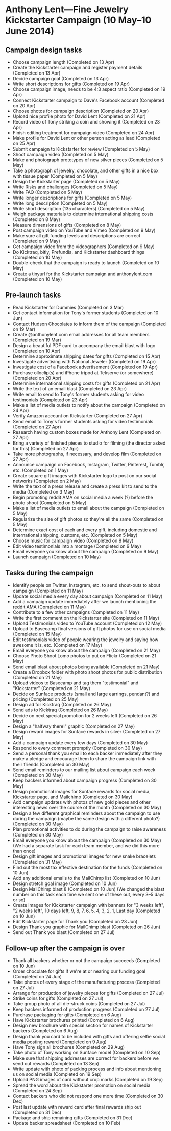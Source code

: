 # Anthony Lent—Fine Jewelry Kickstarter Campaign (10 May–10 June 2014)

## Campaign design tasks

- Choose campaign length (Completed on 13 Apr)
- Create the Kickstarter campaign and register payment details (Completed on 13 Apr)
- Decide campaign goal (Completed on 13 Apr)
- Write short descriptions for gifts (Completed on 19 Apr)
- Choose campaign image, needs to be 4:3 aspect ratio (Completed on 19 Apr)
- Connect Kickstarter campaign to Dave's Facebook account (Completed on 20 Apr)
- Choose photos for campaign description (Completed on 20 Apr)
- Upload nice profile photo for David Lent (Completed on 21 Apr)
- Record video of Tony striking a coin and showing it (Completed on 23 Apr)
- Finish editing treatment for campaign video (Completed on 24 Apr)
- Make profile for David Lent or other person acting as lead (Completed on 25 Apr)
- Submit campaign to Kickstarter for review (Completed on 5 May)
- Shoot campaign video (Completed on 5 May)
- Make and photograph prototypes of new silver pieces (Completed on 5 May)
- Take a photograph of jewelry, chocolate, and other gifts in a nice box with tissue paper (Completed on 5 May)
- Design the Kickstarter page (Completed on 5 May)
- Write Risks and challenges (Completed on 5 May)
- Write FAQ (Completed on 5 May)
- Write longer descriptions for gifts (Completed on 5 May)
- Write long description (Completed on 5 May)
- Write short description (135 characters) (Completed on 5 May)
- Weigh package materials to determine international shipping costs (Completed on 8 May)
- Measure dimensions of gifts (Completed on 8 May)
- Post campaign video on YouTube and Vimeo (Completed on 9 May)
- Make sure all gift funding levels and descriptions are correct (Completed on 9 May)
- Get campaign video from the videographers (Completed on 9 May)
- Do Kicktraq, bitly, Prefundia, and Kickstarter dashboard things (Completed on 10 May)
- Double-check that the campaign is ready to launch (Completed on 10 May)
- Create a tinyurl for the Kickstarter campaign and anthonylent.com (Completed on 10 May)

## Pre-launch tasks

- Read Kickstarter for Dummies (Completed on 3 Mar)
- Get contact information for Tony's former students (Completed on 10 Jun)
- Contact Hudson Chocolates to inform them of the campaign (Completed on 19 Mar)
- Create @anthonylent.com email addresses for all team members (Completed on 19 Mar)
- Design a beautiful PDF card to accompany the email blast with logo (Completed on 10 Apr)
- Determine approximate shipping dates for gifts (Completed on 15 Apr)
- Investigate advertising with National Jeweler (Completed on 19 Apr)
- Investigate cost of a Facebook advertisement (Completed on 19 Apr)
- Purchase olloclip(s) and iPhone tripod at Tekserve (or somewhere) (Completed on 20 Apr)
- Determine international shipping costs for gifts (Completed on 21 Apr)
- Write the text of an email blast (Completed on 23 Apr)
- Write email to send to Tony's former students asking for video testimonials (Completed on 23 Apr)
- Make a list of media outlets to notify about the campaign (Completed on 24 Apr)
- Verify Amazon account on Kickstarter (Completed on 27 Apr)
- Send email to Tony's former students asking for video testimonials (Completed on 27 Apr)
- Research having custom boxes made for Anthony Lent (Completed on 27 Apr)
- Bring a variety of finished pieces to studio for filming (the director asked for this) (Completed on 27 Apr)
- Take more photographs, if necessary, and develop film (Completed on 27 Apr)
- Announce campaign on Facebook, Instagram, Twitter, Pinterest, Tumblr, etc. (Completed on 1 May)
- Create square gift images with Kickstarter logo to post on our social networks (Completed on 2 May)
- Write the text of a press release and create a press kit to send to the media (Completed on 3 May)
- Begin promoting reddit AMA on social media a week (?) before the photo shoot (Completed on 5 May)
- Make a list of media outlets to email about the campaign (Completed on 5 May)
- Regularize the size of gift photos so they're all the same (Completed on 5 May)
- Determine exact cost of each and every gift, including domestic and international shipping, customs, etc. (Completed on 5 May)
- Choose music for campaign video (Completed on 8 May)
- Edit video testimonials into a montage (Completed on 9 May)
- Email everyone you know about the campaign (Completed on 9 May)
- Launch campaign (Completed on 10 May)

## Tasks during the campaign

- Identify people on Twitter, Instagram, etc. to send shout-outs to about campaign (Completed on 11 May)
- Update social media every day about campaign (Completed on 11 May)
- Add a campaign update immediately after we launch mentioning the reddit AMA (Completed on 11 May)
- Contribute to a few other campaigns (Completed on 11 May)
- Write the first comment on the Kickstarter site (Completed on 11 May)
- Upload Testimonials video to YouTube account (Completed on 12 May)
- Upload to Basecamp final versions of gift photos for use on social media (Completed on 15 May)
- Edit testimonials video of people wearing the jewelry and saying how awesome it is, etc. (Completed on 17 May)
- Email everyone you know about the campaign (Completed on 21 May)
- Choose Photo Shoot Lomo photos to put on Flickr (Completed on 21 May)
- Send email blast about photos being available (Completed on 21 May)
- Create a Dropbox folder with photo shoot photos for public distribution (Completed on 21 May)
- Upload videos to Basecamp and tag them "testimonial" and "Kickstarter" (Completed on 21 May)
- Decide on Sunface products (small and large earrings, pendant?) and pricing (Completed on 25 May)
- Design ad for Kicktraq (Completed on 26 May)
- Send ads to Kicktraq (Completed on 26 May)
- Decide on next special promotion for 2 weeks left (Completed on 26 May)
- Design a "halfway there!" graphic (Completed on 27 May)
- Design reward images for Sunface rewards in silver (Completed on 27 May)
- Add a campaign update every few days (Completed on 30 May)
- Respond to every comment promptly (Completed on 30 May)
- Send a personal thank you email to each backer immediately after they make a pledge and encourage them to share the campaign link with their friends (Completed on 30 May)
- Send email reminders to our mailing list about campaign each week (Completed on 30 May)
- Keep backers informed about campaign progress (Completed on 30 May)
- Design promotional images for Sunface rewards for social media, Kickstarter page, and Mailchimp (Completed on 30 May)
- Add campaign updates with photos of new gold pieces and other interesting news over the course of the month (Completed on 30 May)
- Design a few different graphical reminders about the campaign to use during the campaign (maybe the same design with a different photo?) (Completed on 30 May)
- Plan promotional activities to do during the campaign to raise awareness (Completed on 30 May)
- Email everyone you know about the campaign (Completed on 30 May) (We had a separate task for each team member, and we did this more than once)
- Design gift images and promotional images for new snake bracelets (Completed on 31 May)
- Find out the most tax effective destination for the funds (Completed on 10 Jun)
- Add any additional emails to the MailChimp list (Completed on 10 Jun)
- Design stretch goal image (Completed on 10 Jun)
- Design MailChimp blast 8 (Completed on 10 Jun) (We changed the blast number on this task each time we sent one of these out, every 3–5 days or so)
- Create images for Kickstarter campaign with banners for "3 weeks left", "2 weeks left", 10 days left, 9, 8, 7, 6, 5, 4, 3, 2, 1, Last day (Completed on 10 Jun)
- Edit Kickstarter page for Thank you (Completed on 23 Jun)
- Design Thank you graphic for MailChimp blast (Completed on 26 Jun)
- Send out Thank you blast (Completed on 27 Jul)

## Follow-up after the campaign is over

- Thank all backers whether or not the campaign succeeds (Completed on 10 Jun)
- Order chocolate for gifts if we're at or nearing our funding goal (Completed on 24 Jun)
- Take photos of every stage of the manufacturing process (Completed on 27 Jul)
- Arrange for production of jewelry pieces for gifts (Completed on 27 Jul)
- Strike coins for gifts (Completed on 27 Jul)
- Take group photo of all die-struck coins (Completed on 27 Jul)
- Keep backers informed of production progress (Completed on 27 Jul)
- Purchase packaging for gifts (Completed on 6 Aug)
- Have Kickstarter brochures printed (Completed on 6 Aug)
- Design new brochure with special section for names of Kickstarter backers (Completed on 6 Aug)
- Design thank you card to be included with gifts and offering selfie social media posting reward (Completed on 9 Aug)
- Have Tony sign all brochures (Completed on 29 Aug)
- Take photo of Tony working on Sunface model (Completed on 10 Sep)
- Make sure that shipping addresses are correct for backers before we send out rewards (Completed on 13 Sep)
- Write update with photo of packing process and info about mentioning us on social media (Completed on 19 Sep)
- Upload PNG images of card without crop marks (Completed on 19 Sep)
- Spread the word about the Kickstarter promotion on social media (Completed on 24 Sep)
- Contact backers who did not respond one more time (Completed on 30 Dec)
- Post last update with reward card after final rewards ship out (Completed on 31 Dec)
- Package and ship remaining gifts (Completed on 31 Dec)
- Update backer spreadsheet (Completed on 10 Feb)
